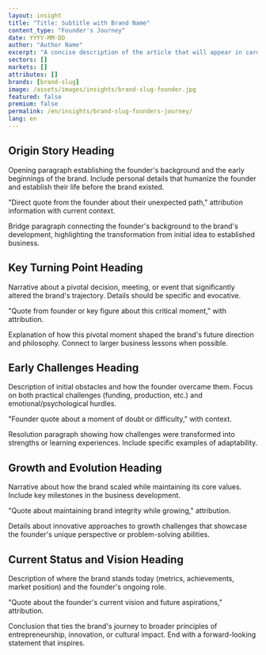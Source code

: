 ```yaml
---
layout: insight
title: "Title: Subtitle with Brand Name"
content_type: "Founder's Journey"
date: YYYY-MM-DD
author: "Author Name"
excerpt: "A concise description of the article that will appear in cards on the homepage and in search results. It should capture attention and accurately convey the content (2-3 sentences)."
sectors: []
markets: []
attributes: []
brands: [brand-slug]
image: /assets/images/insights/brand-slug-founder.jpg
featured: false
premium: false
permalink: /en/insights/brand-slug-founders-journey/
lang: en
---
```


## Origin Story Heading

Opening paragraph establishing the founder's background and the early beginnings of the brand. Include personal details that humanize the founder and establish their life before the brand existed.

"Direct quote from the founder about their unexpected path," attribution information with current context.

Bridge paragraph connecting the founder's background to the brand's development, highlighting the transformation from initial idea to established business.

## Key Turning Point Heading

Narrative about a pivotal decision, meeting, or event that significantly altered the brand's trajectory. Details should be specific and evocative.

"Quote from founder or key figure about this critical moment," with attribution.

Explanation of how this pivotal moment shaped the brand's future direction and philosophy. Connect to larger business lessons when possible.

## Early Challenges Heading

Description of initial obstacles and how the founder overcame them. Focus on both practical challenges (funding, production, etc.) and emotional/psychological hurdles.

"Founder quote about a moment of doubt or difficulty," with context.

Resolution paragraph showing how challenges were transformed into strengths or learning experiences. Include specific examples of adaptability.

## Growth and Evolution Heading

Narrative about how the brand scaled while maintaining its core values. Include key milestones in the business development.

"Quote about maintaining brand integrity while growing," attribution.

Details about innovative approaches to growth challenges that showcase the founder's unique perspective or problem-solving abilities.

## Current Status and Vision Heading

Description of where the brand stands today (metrics, achievements, market position) and the founder's ongoing role.

"Quote about the founder's current vision and future aspirations," attribution.

Conclusion that ties the brand's journey to broader principles of entrepreneurship, innovation, or cultural impact. End with a forward-looking statement that inspires.

